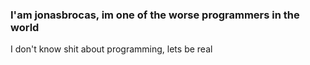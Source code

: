 ### I'am jonasbrocas, im one of the worse programmers in the world  
I don't know shit about programming, lets be real
